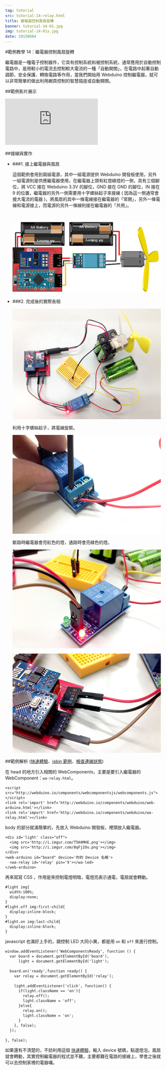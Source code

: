 ```yaml
---
tag: tutorial
src: tutorial-14-relay.html
title: 繼電器控制風扇旋轉
banner: tutorial-14-01.jpg
img: tutorial-14-01s.jpg
date: 20150604
---
```


<!-- @@master  = ../../_layout.html-->

<!-- @@block  =  meta-->

<title>範例教學 14：繼電器控制風扇旋轉 :::: Webduino = Web × Arduino</title>

<meta name="description" content="繼電器是一種電子控制器件，它具有控制系統和被控制系統，通常應用於自動控制電路中，是用較小的電流去控制較大電流的一種「自動開關」，在電路中起著自動調節、安全保護、轉換電路等作用，當我們開始用 Webduino 控制繼電器，就可以非常簡單的做出利用網頁控制的智慧插座或自動開關。">

<meta itemprop="description" content="繼電器是一種電子控制器件，它具有控制系統和被控制系統，通常應用於自動控制電路中，是用較小的電流去控制較大電流的一種「自動開關」，在電路中起著自動調節、安全保護、轉換電路等作用，當我們開始用 Webduino 控制繼電器，就可以非常簡單的做出利用網頁控制的智慧插座或自動開關。">

<meta property="og:description" content="繼電器是一種電子控制器件，它具有控制系統和被控制系統，通常應用於自動控制電路中，是用較小的電流去控制較大電流的一種「自動開關」，在電路中起著自動調節、安全保護、轉換電路等作用，當我們開始用 Webduino 控制繼電器，就可以非常簡單的做出利用網頁控制的智慧插座或自動開關。">

<meta property="og:title" content="範例教學 14：繼電器控制風扇旋轉" >

<meta property="og:url" content="http://webduino.io/tutorials/tutorial-14-relay.html">

<meta property="og:image" content="http://webduino.io/img/tutorials/tutorial-14-01s.jpg">

<meta itemprop="image" content="http://webduino.io/img/tutorials/tutorial-14-01s.jpg">

<include src="../_include-tutorials.html"></include>

<!-- @@close-->

<!-- @@block  =  tutorials-->

#範例教學 14：繼電器控制風扇旋轉

繼電器是一種電子控制器件，它具有控制系統和被控制系統，通常應用於自動控制電路中，是用較小的電流去控制較大電流的一種「自動開關」，在電路中起著自動調節、安全保護、轉換電路等作用，當我們開始用 Webduino 控制繼電器，就可以非常簡單的做出利用網頁控制的智慧插座或自動開關。

##範例影片展示

<iframe class="youtube" src="https://www.youtube.com/embed/Z3x_qW7fXzM" frameborder="0" allowfullscreen></iframe>

##接線與實作

- ###1. 接上繼電器與風扇

	這個範例會用到兩組電源，其中一組電源提供 Webduino 開發板使用，另外一組電源則是供應繼電器使用，在繼電器上頭有紅燈綠燈的一側，具有三個腳位，將 VCC 接在 Webduino 3.3V 的腳位，GND 接在 GND 的腳位，IN 接在 9 的位置，繼電器的另外一側需要用十字螺絲起子來接線 ( 因為這一側通常會接大電流的電器 )，將風扇的其中一條電線接在繼電器的「常開」，另外一條電線和電源接上，而電源的另外一條線則接在繼電器的「共用」。

	<br/>

	![](../img/tutorials/tutorial-14-02.jpg)

- ###2. 完成後的實際長相

	![](../img/tutorials/tutorial-14-03.jpg)

	利用十字螺絲起子，將電線旋緊。

	![](../img/tutorials/tutorial-14-07.jpg)

	斷路時繼電器會亮紅色的燈，通路時會亮綠色的燈。

	![](../img/tutorials/tutorial-14-05.jpg)

	![](../img/tutorials/tutorial-14-06.jpg)


##範例解析 ([快速體驗](http://webduinoio.github.io/samples/content/relay/index.html)、[jsbin 範例](http://bin.webduino.io/vih/7/edit?html,js,output)、[檢查連線狀態](http://webduino.io/device.html))

在 head 的地方引入相關的 WebComponents，主要是要引入繼電器的 WebComponent：`wa-relay.html`。

	<script src="http://webduino.io/components/webcomponentsjs/webcomponents.js"></script>
	<link rel='import' href='http://webduino.io/components/webduino/web-arduino.html'></link>
	<link rel='import' href='http://webduino.io/components/webduino/wa-relay.html'></link>

body 的部分就滿簡單的，先放入 Webduino 開發板，裡頭放入繼電器。

	<div id='light' class="off">
	  <img src='http://i.imgur.com/T5H4MHE.png'></img>
	  <img src='http://i.imgur.com/8qFj2Ou.png'></img>
	</div>
	<web-arduino id="board" device='你的 Device 名稱'>
	  <wa-relay id='relay' pin='9'></wa-led>
	</web-arduino>

再來寫寫 CSS ，作用是來控制電燈明暗，電燈亮表示通電，電扇就會轉動。

	#light img{
	  width:100%;
	  display:none;
	}
	#light.off img:first-child{
	  display:inline-block;
	}
	#light.on img:last-child{
	  display:inline-block;
	}

javascript 也滿好上手的，跟控制 LED 大同小異，都是用 `on` 和 `off` 來進行控制。

	window.addEventListener('WebComponentsReady', function () {
	  var board = document.getElementById('board'),
	      light = document.getElementById('light');
	  
	  board.on('ready',function ready() {
	    var relay = document.getElementById('relay');

	    light.addEventListener('click', function() {
	      if(light.className == 'on'){
	        relay.off();
	        light.className = 'off';
	      }else{
	        relay.on();
	        light.className = 'on';
	      }
	    }, false);
	  });
	   
	}, false);

如果還有不清楚的，不妨利用這個 [快速體驗](http://webduinoio.github.io/samples/content/relay/index.html)，輸入 device 號碼，點選燈泡，風扇就會轉動，其實控制繼電器的程式並不難，主要都難在電路的接線上，學會之後就可以去控制家裡的電器囉。


<!-- @@close-->